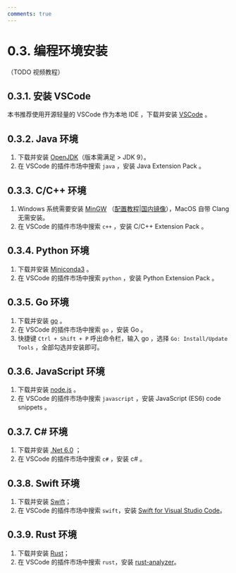 ```yaml
---
comments: true
---
```


# 0.3. 编程环境安装

（TODO 视频教程）

## 0.3.1. 安装 VSCode

本书推荐使用开源轻量的 VSCode 作为本地 IDE ，下载并安装 [VSCode](https://code.visualstudio.com/) 。

## 0.3.2. Java 环境

1. 下载并安装 [OpenJDK](https://jdk.java.net/18/)（版本需满足 > JDK 9）。
2. 在 VSCode 的插件市场中搜索 `java` ，安装 Java Extension Pack 。

## 0.3.3. C/C++ 环境

1. Windows 系统需要安装 [MinGW](https://sourceforge.net/projects/mingw-w64/files/) （[配置教程](https://glj0.netlify.app/d-%E8%BD%AF%E4%BB%B6%E6%8A%80%E8%83%BD/windows%20%E4%B8%8B%E4%BD%BF%E7%94%A8%20vscode%20+%20mingw%20%E5%AE%8C%E6%88%90%E7%AE%80%E5%8D%95%20c%20%E6%88%96%20cpp%20%E4%BB%A3%E7%A0%81%E7%9A%84%E8%BF%90%E8%A1%8C%E4%B8%8E%E8%B0%83%E8%AF%95/)|[国内镜像](https://blog.csdn.net/qq_33698226/article/details/129031241)），MacOS 自带 Clang 无需安装。
2. 在 VSCode 的插件市场中搜索 `c++` ，安装 C/C++ Extension Pack 。

## 0.3.4. Python 环境

1. 下载并安装 [Miniconda3](https://docs.conda.io/en/latest/miniconda.html) 。
2. 在 VSCode 的插件市场中搜索 `python` ，安装 Python Extension Pack 。

## 0.3.5. Go 环境

1. 下载并安装 [go](https://go.dev/dl/) 。
2. 在 VSCode 的插件市场中搜索 `go` ，安装 Go 。
3. 快捷键 `Ctrl + Shift + P` 呼出命令栏，输入 go ，选择 `Go: Install/Update Tools` ，全部勾选并安装即可。

## 0.3.6. JavaScript 环境

1. 下载并安装 [node.js](https://nodejs.org/en/) 。
2. 在 VSCode 的插件市场中搜索 `javascript` ，安装 JavaScript (ES6) code snippets 。

## 0.3.7. C# 环境

1. 下载并安装 [.Net 6.0](https://dotnet.microsoft.com/en-us/download) ；
2. 在 VSCode 的插件市场中搜索 `c#` ，安装 c# 。

## 0.3.8. Swift 环境

1. 下载并安装 [Swift](https://www.swift.org/download/)；
2. 在 VSCode 的插件市场中搜索 `swift`，安装 [Swift for Visual Studio Code](https://marketplace.visualstudio.com/items?itemName=sswg.swift-lang)。

## 0.3.9. Rust 环境

1. 下载并安装 [Rust](https://www.rust-lang.org/tools/install)；
2. 在 VSCode 的插件市场中搜索 `rust`，安装 [rust-analyzer](https://marketplace.visualstudio.com/items?itemName=rust-lang.rust-analyzer)。
